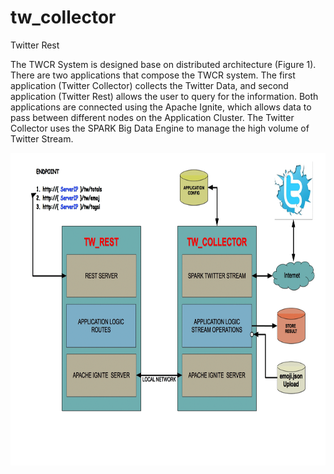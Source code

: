 # tw_collector
Twitter Rest

The TWCR System is designed base on distributed architecture (Figure 1). There are two applications that compose the TWCR system. The first application (Twitter Collector) collects the Twitter Data, and second application (Twitter Rest) allows the user to query for the information. Both applications are connected using the Apache Ignite, which allows data to pass between different nodes on the Application Cluster. The Twitter Collector uses the SPARK Big Data Engine to manage the high volume of Twitter Stream.


<p align="center">
  <img src="https://github.com/afigueroa14/tw_collector/blob/master/src/main/resources/hw_tw.gif" height="500" width="650"/>
</p>